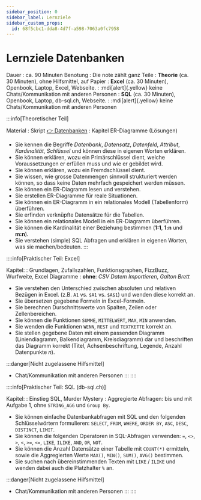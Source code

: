 ```yaml
---
sidebar_position: 0
sidebar_label: Lernziele
sidebar_custom_props:
  id: 68f5cbc1-dda8-4d7f-a598-7063a0fc7958
---
```

# Lernziele Datenbanken

Dauer
: ca. 90 Minuten
Benotung
: Die note zählt ganz
Teile
: __Theorie__ (ca. 30 Minuten), ohne Hilfsmittel, auf Papier
: __Excel__ (ca. 30 Minuten), Openbook, Laptop, Excel, Webseite. 
: :mdi[alert]{.yellow} keine Chats/Kommunikation mit anderen Personen
: __SQL__ (ca. 30 Minuten), Openbook, Laptop, db-sql.ch, Webseite. 
: :mdi[alert]{.yellow} keine Chats/Kommunikation mit anderen Personen

:::info[Theoretischer Teil]

Material
: Skript [👉 Datenbanken](https://erzbe-my.sharepoint.com/:b:/g/personal/balthasar_hofer_gbsl_ch/EQlb2iq8lSxHtDglu1OmIiQBKPnJSDneaTFQWYXssAgY-w?e=SkBZod)
: Kapitel ER-Diagramme (Lösungen)

- Sie kennen die Begriffe *Datenbank*, *Datensatz*, *Datenfeld*, *Attribut*, *Kardinalität*, *Schlüssel* und können diese in eigenen Worten erklären.
- Sie können erklären, wozu ein Primärschlüssel dient, welche Voraussetzungen er erfüllen muss und wie er gebildet wird.
- Sie können erklären, wozu ein Fremdschlüssel dient.
- Sie wissen, wie grosse Datenmengen sinnvoll strukturiert werden können, so dass keine Daten mehrfach gespeichert werden müssen.
- Sie können ein ER-Diagramm lesen und verstehen.
- Sie erstellen ER-Diagramme für reale Situationen.
- Sie können ein ER-Diagramm in ein relationales Modell (Tabellenform) überführen.
- Sie erfinden verknüpfte Datensätze für die Tabellen.
- Sie können ein relationales Modell in ein ER-Diagramm überführen.
- Sie können die Kardinalität einer Beziehung bestimmen (__1:1__, __1:n__ und __m:n__).
- Sie verstehen (simple) SQL Abfragen und erklären in eigenen Worten, was sie machen/bedeuten.
:::

::::info[Praktischer Teil: Excel]

Kapitel:
: Grundlagen, Zufallszahlen, Funktionsgraphen, FizzBuzz, Wurfweite, Excel Diagramme
: **ohne**: *CSV Datem Importieren*, *Galton Brett*

- Sie verstehen den Unterschied zwischen absoluten und relativen Bezügen in Excel. (z.B. `A1` vs. `$A1` vs. `$A$1`) und wenden diese korrekt an.
- Sie übersetzen gegebene Formeln in Excel-Formeln.
- Sie berechnen Durschnittswerte von Spalten, Zeilen oder Zellenbereichen.
- Sie können die Funktionen `SUMME`, `MITTELWERT`, `MAX`, `MIN` anwenden.
- Sie wenden die Funktionen `WENN`, `REST` und `TEXTKETTE` korrekt an.
- Sie stellen gegebene Daten mit einem passenden Diagramm (Liniendiagramm, Balkendiagramm, Kreisdiagramm) dar und beschriften das Diagramm korrekt (Titel, Achsenbeschriftung, Legende, Anzahl Datenpunkte $n$).

:::danger[Nicht zugelassene Hilfsmittel]
- Chat/Kommunikation mit anderen Personen
:::
::::


::::info[Praktischer Teil: SQL (db-sql.ch)]

Kapitel:
: Einstieg SQL, Murder Mystery
: Aggregierte Abfragen: bis und mit Aufgabe 1, ohne `STRING_AGG` und `Group By`.

- Sie können einfache Datenbankabfragen mit SQL und den folgenden Schlüsselwörtern formulieren: `SELECT`, `FROM`, `WHERE`, `ORDER BY`, `ASC`, `DESC`, `DISTINCT`, `LIMIT`.
- Sie können die folgenden Operatoren in SQL-Abfragen verwenden: `=`, `<>`, `>`, `<`, `>=`, `<=`, `LIKE`, `ILIKE`, `AND`, `OR`, `NOT`.
- Sie können die Anzahl Datensätze einer Tabelle mit `COUNT(*)` ermitteln, sowie die Aggregierten Werte `MAX()`, `MIN()`, `SUM()`, `AVG()` bestimmen.
- Sie suchen nach übereinstimmenden Texten mit `LIKE` / `ILIKE` und wenden dabei auch die Platzhalter `%` an.

:::danger[Nicht zugelassene Hilfsmittel]
- Chat/Kommunikation mit anderen Personen
:::
::::